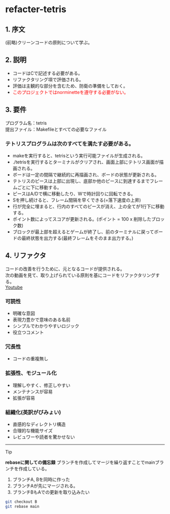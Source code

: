 # refacter-tetris
## 1. 序文
(前略)クリーンコードの原則について学ぶ。

## 2. 説明
- コードはCで記述する必要がある。
- リファクタリング項で評価される。
- 評価は主観的な部分を含むため、防衛の準備をしておく。
- <span style="color: red; ">このプロジェクトではnorminetteを遵守する必要がない。</span>

## 3. 要件
プログラム名：tetris  
提出ファイル：Makefileとすべての必要なファイル  

### テトリスプログラムは次のすべてを満たす必要がある。
- makeを実行すると、tetrisという実行可能ファイルが生成される。
- ./tetrisを実行するとターミナルがクリアされ、画面上部にテトリス画面が描画される。
- ボードは一定の間隔で継続的に再描画され、ボードの状態が更新される。
- テトリスのピースは上部に出現し、底部か他のピースに到達するまでフレームごとに下に移動する。
- ピースはA/Dで横に移動したり、Wで時計回りに回転できる。
- Sを押し続けると、フレーム間隔を早くできる(=落下速度の上昇)
- 行が完全に埋まると、行内のすべてのピースが消え、上の全てが1行下に移動する。
- ポイント数によってスコアが更新される。(ポイント = 100 x 削除したブロック数)
- ブロックが最上部を超えるとゲームが終了し、前のターミナルに戻ってボードの最終状態を出力する(最終フレームをそのまま出力する。)

## 4. リファクタ
コードの改善を行うために、元となるコードが提供される。  
次の動画を見て、取り上げられている原則を基にコードをリファクタリングする。  
[Youtube](https://www.youtube.com/watch?v=BVwxan6WGpI&ab_channel=CodamCodingCollege)

### 可読性
- 明確な意図
- 表現力豊かで意味のある名前
- シンプルでわかりやすいロジック
- 役立つコメント

### 冗長性
- コードの重複無し

### 拡張性、モジュール化
- 理解しやすく、修正しやすい
- メンテナンスが容易
- 拡張が容易

### 組織化(英訳がびみょい)
- 直感的なディレクトリ構造
- 合理的な機能サイズ
- レビュワーや読者を驚かせない

<hr>

> [!TIP]
> **rebaseに関しての備忘録**
> ブランチを作成してマージを繰り返すことでmainブランチを作成している。
> 1. ブランチA, Bを同時に作った
> 2. ブランチAが先にマージされる。
> 3. ブランチBもAでの更新を取り込みたい
> ```sh
> git checkout B
> git rebase main
> ```
